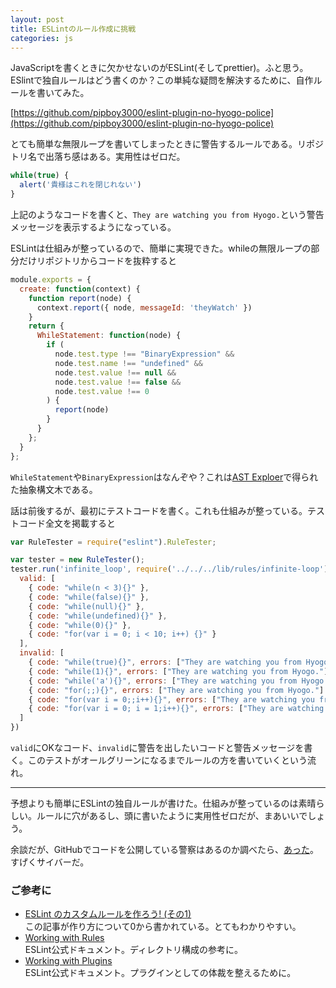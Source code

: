 ```yaml
---
layout: post
title: ESLintのルール作成に挑戦
categories: js
---
```


JavaScriptを書くときに欠かせないのがESLint(そしてprettier)。ふと思う。ESlintで独自ルールはどう書くのか？この単純な疑問を解決するために、自作ルールを書いてみた。

[https://github.com/pipboy3000/eslint-plugin-no-hyogo-police](https://github.com/pipboy3000/eslint-plugin-no-hyogo-police)

とても簡単な無限ループを書いてしまったときに警告するルールである。リポジトリ名で出落ち感はある。実用性はゼロだ。

```js
while(true) {
  alert('貴様はこれを閉じれない')
}
```

上記のようなコードを書くと、`They are watching you from Hyogo.`という警告メッセージを表示するようになっている。

ESLintは仕組みが整っているので、簡単に実現できた。whileの無限ループの部分だけリポジトリからコードを抜粋すると

```js
module.exports = {
  create: function(context) {
    function report(node) {
      context.report({ node, messageId: 'theyWatch' })
    }
    return {
      WhileStatement: function(node) {
        if (
          node.test.type !== "BinaryExpression" &&
          node.test.name !== "undefined" &&
          node.test.value !== null &&
          node.test.value !== false &&
          node.test.value !== 0
        ) {
          report(node)
        }
      }
    };
  }
};
```

`WhileStatement`や`BinaryExpression`はなんぞや？これは[AST Exploer](https://astexplorer.net/)で得られた抽象構文木である。

話は前後するが、最初にテストコードを書く。これも仕組みが整っている。テストコード全文を掲載すると

```js
var RuleTester = require("eslint").RuleTester;

var tester = new RuleTester();
tester.run('infinite_loop', require('../../../lib/rules/infinite-loop'), {
  valid: [
    { code: "while(n < 3){}" },
    { code: "while(false){}" },
    { code: "while(null){}" },
    { code: "while(undefined){}" },
    { code: "while(0){}" },
    { code: "for(var i = 0; i < 10; i++) {}" }
  ],
  invalid: [
    { code: "while(true){}", errors: ["They are watching you from Hyogo."] },
    { code: "while(1){}", errors: ["They are watching you from Hyogo."] },
    { code: "while('a'){}", errors: ["They are watching you from Hyogo."] },
    { code: "for(;;){}", errors: ["They are watching you from Hyogo."] },
    { code: "for(var i = 0;;i++){}", errors: ["They are watching you from Hyogo."] },
    { code: "for(var i = 0; i = 1;i++){}", errors: ["They are watching you from Hyogo."] }
  ]
})
```

`valid`にOKなコード、`invalid`に警告を出したいコードと警告メッセージを書く。このテストがオールグリーンになるまでルールの方を書いていくという流れ。

---

予想よりも簡単にESLintの独自ルールが書けた。仕組みが整っているのは素晴らしい。ルールに穴があるし、頭に書いたように実用性ゼロだが、まあいいでしょう。

余談だが、GitHubでコードを公開している警察はあるのか調べたら、[あった](https://github.com/politie)。すげくサイバーだ。

### ご参考に

* [ESLint のカスタムルールを作ろう! (その1)](https://qiita.com/mysticatea/items/cc3f648e11368799e66c)  
  この記事が作り方について0から書かれている。とてもわかりやすい。
* [Working with Rules](https://eslint.org/docs/developer-guide/working-with-rules)  
  ESLint公式ドキュメント。ディレクトリ構成の参考に。
* [Working with Plugins](https://eslint.org/docs/developer-guide/working-with-plugins)  
  ESLint公式ドキュメント。プラグインとしての体裁を整えるために。

